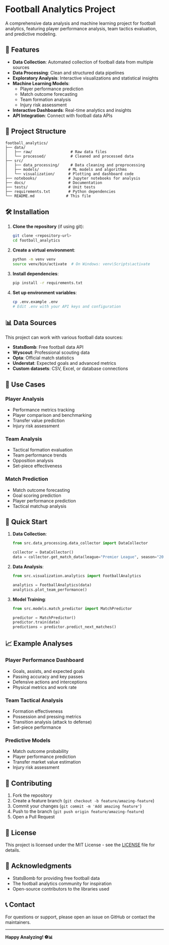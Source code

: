 # Football Analytics Project

A comprehensive data analysis and machine learning project for football analytics, featuring player performance analysis, team tactics evaluation, and predictive modeling.

## 🚀 Features

- **Data Collection**: Automated collection of football data from multiple sources
- **Data Processing**: Clean and structured data pipelines
- **Exploratory Analysis**: Interactive visualizations and statistical insights
- **Machine Learning Models**: 
  - Player performance prediction
  - Match outcome forecasting
  - Team formation analysis
  - Injury risk assessment
- **Interactive Dashboards**: Real-time analytics and insights
- **API Integration**: Connect with football data APIs

## 📁 Project Structure

```
football_analytics/
├── data/
│   ├── raw/                 # Raw data files
│   └── processed/           # Cleaned and processed data
├── src/
│   ├── data_processing/     # Data cleaning and preprocessing
│   ├── models/             # ML models and algorithms
│   └── visualization/      # Plotting and dashboard code
├── notebooks/              # Jupyter notebooks for analysis
├── docs/                   # Documentation
├── tests/                  # Unit tests
├── requirements.txt        # Python dependencies
└── README.md              # This file
```

## 🛠️ Installation

1. **Clone the repository** (if using git):
   ```bash
   git clone <repository-url>
   cd football_analytics
   ```

2. **Create a virtual environment**:
   ```bash
   python -m venv venv
   source venv/bin/activate  # On Windows: venv\Scripts\activate
   ```

3. **Install dependencies**:
   ```bash
   pip install -r requirements.txt
   ```

4. **Set up environment variables**:
   ```bash
   cp .env.example .env
   # Edit .env with your API keys and configuration
   ```

## 📊 Data Sources

This project can work with various football data sources:

- **StatsBomb**: Free football data API
- **Wyscout**: Professional scouting data
- **Opta**: Official match statistics
- **Understat**: Expected goals and advanced metrics
- **Custom datasets**: CSV, Excel, or database connections

## 🎯 Use Cases

### Player Analysis
- Performance metrics tracking
- Player comparison and benchmarking
- Transfer value prediction
- Injury risk assessment

### Team Analysis
- Tactical formation evaluation
- Team performance trends
- Opposition analysis
- Set-piece effectiveness

### Match Prediction
- Match outcome forecasting
- Goal scoring prediction
- Player performance prediction
- Tactical matchup analysis

## 🚀 Quick Start

1. **Data Collection**:
   ```python
   from src.data_processing.data_collector import DataCollector
   
   collector = DataCollector()
   data = collector.get_match_data(league="Premier League", season="2023/24")
   ```

2. **Data Analysis**:
   ```python
   from src.visualization.analytics import FootballAnalytics
   
   analytics = FootballAnalytics(data)
   analytics.plot_team_performance()
   ```

3. **Model Training**:
   ```python
   from src.models.match_predictor import MatchPredictor
   
   predictor = MatchPredictor()
   predictor.train(data)
   predictions = predictor.predict_next_matches()
   ```

## 📈 Example Analyses

### Player Performance Dashboard
- Goals, assists, and expected goals
- Passing accuracy and key passes
- Defensive actions and interceptions
- Physical metrics and work rate

### Team Tactical Analysis
- Formation effectiveness
- Possession and pressing metrics
- Transition analysis (attack to defense)
- Set-piece performance

### Predictive Models
- Match outcome probability
- Player performance prediction
- Transfer market value estimation
- Injury risk assessment

## 🤝 Contributing

1. Fork the repository
2. Create a feature branch (`git checkout -b feature/amazing-feature`)
3. Commit your changes (`git commit -m 'Add amazing feature'`)
4. Push to the branch (`git push origin feature/amazing-feature`)
5. Open a Pull Request

## 📝 License

This project is licensed under the MIT License - see the [LICENSE](LICENSE) file for details.

## 🙏 Acknowledgments

- StatsBomb for providing free football data
- The football analytics community for inspiration
- Open-source contributors to the libraries used

## 📞 Contact

For questions or support, please open an issue on GitHub or contact the maintainers.

---

**Happy Analyzing! ⚽📊** 
